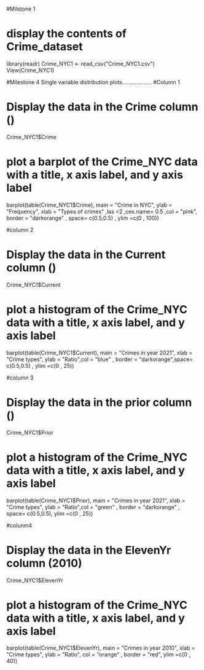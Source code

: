 #Milstone 1
# display the contents of Crime_dataset
library(readr)
Crime_NYC1 <- read_csv("Crime_NYC1.csv")
View(Crime_NYC1)

#Milestone 4 Single variable distribution plots...................
#Column 1
# Display the data in the Crime column ()
Crime_NYC1$Crime

# plot a barplot of the Crime_NYC data with a title, x axis label, and y axis label
barplot(table(Crime_NYC1$Crime), main  = "Crime in NYC", ylab = "Frequency", xlab = "Types of crimes" ,las =2 ,cex.name= 0.5 ,col = "pink",  border = "darkorange" , space= c(0.5,0.5) , ylim =c(0 , 100))

#column 2
# Display the data in the Current column ()
Crime_NYC1$Current

# plot a histogram of the Crime_NYC data with a title, x axis label, and y axis label
barplot(table(Crime_NYC1$Current), main = "Crimes in year 2021", xlab = "Crime types", ylab = "Ratio",col = "blue"  , border = "darkorange",space= c(0.5,0.5) , ylim =c(0 , 25))
 
#column 3
# Display the data in the prior column ()
Crime_NYC1$Prior

# plot a histogram of the Crime_NYC data with a title, x axis label, and y axis label
barplot(table(Crime_NYC1$Prior), main = "Crimes in year 2021", xlab = "Crime types", ylab = "Ratio",col = "green"  , border = "darkorange" , space= c(0.5,0.5), ylim =c(0 , 25))


#colunm4
# Display the data in the ElevenYr column (2010)
Crime_NYC1$ElevenYr

# plot a histogram of the Crime_NYC data with a title, x axis label, and y axis label
barplot(table(Crime_NYC1$ElevenYr), main = "Crimes in year 2010", xlab = "Crime types", ylab = "Ratio", col = "orange"  , border = "red", ylim =c(0 , 40))
